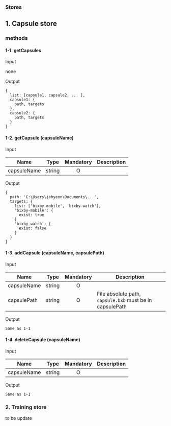 ### Stores

## 1. Capsule store
### methods
#### 1-1. getCapsules
Input

none

Output
```
{
  list: [capsule1, capsule2, ... ],
  capsule1: {
    path, targets
  },
  capsule2: {
    path, targets
  }
}
```

#### 1-2. getCapsule (capsuleName)
Input

| Name | Type | Mandatory | Description |
| ---- | ---- | :-------: | ----------- |
| capsuleName | string | O | |

Output
```
{
  path: 'C:\Users\jehyeon\Documents\...',
  targets: {
    list: ['bixby-mobile', 'bixby-watch'],
    'bixby-mobile': {
      exist: true
    }
    'bixby-watch': {
      exist: false
    }
  }
}
```

#### 1-3. addCapsule (capsuleName, capsulePath)
Input

| Name | Type | Mandatory | Description |
| ---- | ---- | :-------: | ----------- |
| capsuleName | string | O | |
| capsulePath | string | O | File absolute path, `capsule.bxb` must be in capsulePath |


Output
```
Same as 1-1
```

#### 1-4. deleteCapsule (capsuleName)
Input

| Name | Type | Mandatory | Description |
| ---- | ---- | :-------: | ----------- |
| capsuleName | string | O | |

Output
```
Same as 1-1
```

### 2. Training store
to be update

